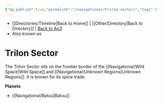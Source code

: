 ```yaml
---
{"dg-publish":true,"permalink":"/navigational/trilon-sector/","tags":["map","sector","outerrim"],"dgHomeLink":false}
---
```


- [[Directories/Timeline\|Back to Home]] | [[Other/Directory\|Back to Directory]] | [Back to Ao3](https://archiveofourown.org/works/19334440/chapters/45992584)
- Also known as 

# Trilon Sector
The Trilon Sector sits on the frontier border of the [[Navigational/Wild Space\|Wild Space]] and [[Navigational/Unknown Regions\|Unknown Regions]]. It is known for its spice trade.
 
**Planets**
- [[Navigational/Batuu\|Batuu]]
